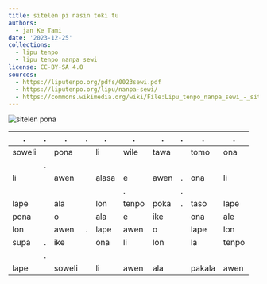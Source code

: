 ```yaml
---
title: sitelen pi nasin toki tu
authors:
  - jan Ke Tami
date: '2023-12-25'
collections:
  - lipu tenpo
  - lipu tenpo nanpa sewi
license: CC-BY-SA 4.0
sources:
  - https://liputenpo.org/pdfs/0023sewi.pdf
  - https://liputenpo.org/lipu/nanpa-sewi/
  - https://commons.wikimedia.org/wiki/File:Lipu_tenpo_nanpa_sewi_-_sitelen_pi_nasin_toki_tu.png
---
```


![sitelen pona](https://upload.wikimedia.org/wikipedia/commons/0/0a/Lipu_tenpo_nanpa_sewi_-_sitelen_pi_nasin_toki_tu.png)

.|.|.|.|.|.|.|.|.|.
-|-|-|-|-|-|-|-|-|-
soweli||pona||li|wile|tawa||tomo|ona
||.
li||awen||alasa|e|awen|.|ona|li
||||||.||.
lape||ala||lon|tenpo|poka|.|taso|lape
pona||o||ala|e|ike||ona|ale
lon||awen|.|lape|awen|o||lape|lon
supa|.|ike||ona|li|lon||la|tenpo
||.
lape||soweli||li|awen|ala||pakala|awen